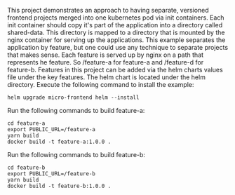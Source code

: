 This project demonstrates an approach to having separate, versioned frontend projects merged into one kubernetes pod via init containers.  Each init container should copy it's part of the application into a directory called shared-data.  This directory is mapped to a directory that is mounted by the nginx container for serving up the applications.  This example separates the application by feature, but one could use any technique to separate projects that makes sense.  Each feature is served up by nginx on a path that represents he feature.  So /feature-a for feature-a and /feature-d for feature-b.  Features in this project can be added via the helm charts values file under the key features.  The helm chart is located under the helm directory.  Execute the following command to install the example:
```
helm upgrade micro-frontend helm --install
```

Run the following commands to build feature-a:
```
cd feature-a
export PUBLIC_URL=/feature-a
yarn build
docker build -t feature-a:1.0.0 .
```

Run the following commands to build feature-b:
```
cd feature-b
export PUBLIC_URL=/feature-b
yarn build
docker build -t feature-b:1.0.0 .
```